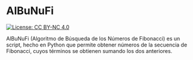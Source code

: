 # AlBuNuFi
[![License: CC BY-NC 4.0](https://img.shields.io/badge/License-CC%20BY--NC%204.0-lightgrey.svg)](https://creativecommons.org/licenses/by-nc/4.0/)

AlBuNuFi (Algoritmo de Búsqueda de los Números de Fibonacci) es un script, hecho en Python que permite obtener números de la secuencia de Fibonacci, cuyos términos se obtienen sumando los dos anteriores.
